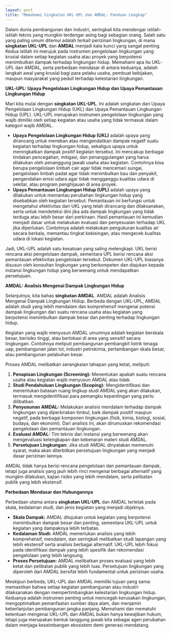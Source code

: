 ```yaml
---
layout: post
title: "Memahami Singkatan UKL-UPL dan AMDAL: Panduan Lengkap"
---
```


Dalam dunia pembangunan dan industri, seringkali kita mendengar istilah-istilah teknis yang mungkin terdengar asing bagi sebagian orang. Salah satu yang paling umum ditemui adalah terkait perizinan lingkungan, di mana **singkatan UKL-UPL** dan **AMDAL** menjadi kata kunci yang sangat penting. Kedua istilah ini merujuk pada instrumen pengelolaan lingkungan yang krusial dalam setiap kegiatan usaha atau proyek yang berpotensi menimbulkan dampak terhadap lingkungan hidup. Memahami apa itu UKL-UPL dan AMDAL, serta perbedaan mendasar di antara keduanya, adalah langkah awal yang krusial bagi para pelaku usaha, pembuat kebijakan, maupun masyarakat yang peduli terhadap kelestarian lingkungan.

**UKL-UPL: Upaya Pengelolaan Lingkungan Hidup dan Upaya Pemantauan Lingkungan Hidup**

Mari kita mulai dengan **singkatan UKL-UPL**. Ini adalah singkatan dari Upaya Pengelolaan Lingkungan Hidup (UKL) dan Upaya Pemantauan Lingkungan Hidup (UPL). UKL-UPL merupakan instrumen pengelolaan lingkungan yang wajib dimiliki oleh setiap kegiatan atau usaha yang tidak termasuk dalam kategori wajib AMDAL.

*   **Upaya Pengelolaan Lingkungan Hidup (UKL)** adalah upaya yang dirancang untuk menekan atau mengendalikan dampak negatif suatu kegiatan terhadap lingkungan hidup, sekaligus upaya untuk meningkatkan dampak positif kegiatan tersebut. Ini mencakup berbagai tindakan pencegahan, mitigasi, dan penanggulangan yang harus dilakukan oleh penanggung jawab usaha atau kegiatan. Contohnya bisa berupa pengelolaan limbah cair agar tidak mencemari sungai, pengelolaan limbah padat agar tidak menimbulkan bau dan penyakit, pengendalian emisi udara agar tidak mengganggu kualitas udara di sekitar, atau program penghijauan di area proyek.
*   **Upaya Pemantauan Lingkungan Hidup (UPL)** adalah upaya yang dilakukan untuk memantau perubahan lingkungan hidup yang disebabkan oleh kegiatan tersebut. Pemantauan ini berfungsi untuk mengetahui efektivitas dari UKL yang telah dirancang dan dilaksanakan, serta untuk mendeteksi dini jika ada dampak lingkungan yang tidak terduga atau lebih besar dari perkiraan. Hasil pemantauan ini kemudian menjadi dasar untuk melakukan evaluasi dan penyesuaian terhadap UKL jika diperlukan. Contohnya adalah melakukan pengukuran kualitas air secara berkala, memantau tingkat kebisingan, atau mengecek kualitas udara di lokasi kegiatan.

Jadi, UKL-UPL adalah satu kesatuan yang saling melengkapi. UKL berisi rencana aksi pengelolaan dampak, sementara UPL berisi rencana aksi pemantauan efektivitas pengelolaan tersebut. Dokumen UKL-UPL biasanya disusun oleh konsultan lingkungan yang berkompeten dan diajukan kepada instansi lingkungan hidup yang berwenang untuk mendapatkan persetujuan.

**AMDAL: Analisis Mengenai Dampak Lingkungan Hidup**

Selanjutnya, kita bahas **singkatan AMDAL**. AMDAL adalah Analisis Mengenai Dampak Lingkungan Hidup. Berbeda dengan UKL-UPL, AMDAL adalah studi yang lebih mendalam dan komprehensif mengenai potensi dampak lingkungan dari suatu rencana usaha atau kegiatan yang berpotensi menimbulkan dampak besar dan penting terhadap lingkungan hidup.

Kegiatan yang wajib menyusun AMDAL umumnya adalah kegiatan berskala besar, berisiko tinggi, atau berlokasi di area yang sensitif secara lingkungan. Contohnya meliputi pembangunan pembangkit listrik tenaga uap, pembangunan jalan tol, industri petrokimia, pertambangan skala besar, atau pembangunan pelabuhan besar.

Proses AMDAL melibatkan serangkaian tahapan yang ketat, meliputi:

1.  **Penapisan Lingkungan (Screening):** Menentukan apakah suatu rencana usaha atau kegiatan wajib menyusun AMDAL atau tidak.
2.  **Studi Pendahuluan Lingkungan (Scoping):** Mengidentifikasi dan menentukan batasan ruang lingkup studi AMDAL yang akan dilakukan, termasuk mengidentifikasi para pemangku kepentingan yang perlu dilibatkan.
3.  **Penyusunan AMDAL:** Melakukan analisis mendalam terhadap dampak lingkungan yang diperkirakan timbul, baik dampak positif maupun negatif, pada berbagai komponen lingkungan (fisik, kimia, biologi, sosial, budaya, dan ekonomi). Dari analisis ini, akan dirumuskan rekomendasi pengelolaan dan pemantauan lingkungan.
4.  **Evaluasi AMDAL:** Tim teknis dari instansi yang berwenang akan mengevaluasi kelengkapan dan kebenaran materi studi AMDAL.
5.  **Persetujuan Lingkungan:** Jika studi AMDAL dinyatakan memenuhi syarat, maka akan diterbitkan persetujuan lingkungan yang menjadi dasar perizinan lainnya.

AMDAL tidak hanya berisi rencana pengelolaan dan pemantauan dampak, tetapi juga analisis yang jauh lebih rinci mengenai berbagai alternatif yang mungkin dilakukan, kajian risiko yang lebih mendalam, serta pelibatan publik yang lebih ekstensif.

**Perbedaan Mendasar dan Hubungannya**

Perbedaan utama antara **singkatan UKL-UPL** dan AMDAL terletak pada skala, kedalaman studi, dan jenis kegiatan yang menjadi objeknya.

*   **Skala Dampak:** AMDAL ditujukan untuk kegiatan yang berpotensi menimbulkan dampak besar dan penting, sementara UKL-UPL untuk kegiatan yang dampaknya lebih terbatas.
*   **Kedalaman Studi:** AMDAL memerlukan analisis yang lebih komprehensif, mendalam, dan seringkali melibatkan studi lapangan yang lebih ekstensif serta analisis berbagai alternatif. UKL-UPL lebih fokus pada identifikasi dampak yang lebih spesifik dan rekomendasi pengelolaan yang lebih langsung.
*   **Proses Persetujuan:** AMDAL melibatkan proses evaluasi yang lebih ketat dan pelibatan publik yang lebih luas. Persetujuan lingkungan yang diperoleh dari AMDAL bersifat lebih fundamental untuk perizinan usaha.

Meskipun berbeda, UKL-UPL dan AMDAL memiliki tujuan yang sama: memastikan bahwa setiap kegiatan pembangunan atau industri dilaksanakan dengan mempertimbangkan kelestarian lingkungan hidup. Keduanya adalah instrumen penting untuk mencegah kerusakan lingkungan, mengoptimalkan pemanfaatan sumber daya alam, dan menjamin keberlanjutan pembangunan jangka panjang. Memahami dan mematuhi ketentuan mengenai UKL-UPL dan AMDAL bukan hanya kewajiban hukum, tetapi juga merupakan bentuk tanggung jawab kita sebagai agen perubahan dalam menjaga keseimbangan ekosistem demi generasi mendatang.
